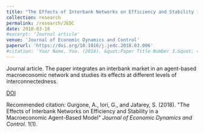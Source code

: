 ```yaml
---
title: "The Effects of Interbank Networks on Efficiency and Stability in a Macroeconomic Agent-Based Model"
collection: research
permalink: /research/JEDC
date: 2018-03-18
#excerpt: 'Journal article'
venue: 'Journal of Economic Dynamics and Control'
paperurl: 'https://doi.org/10.1016/j.jedc.2018.03.006'
#citation: 'Your Name, You. (2018). &quot;Paper Title Number 3.&quot; <i>Journal 1</i>. 1(3).'
---
```


Journal article.
The paper integrates an interbank market in an agent-based macroeconomic network and studies its effects at different levels of interconnectedness.

[DOI](https://doi.org/10.1016/j.jedc.2018.03.006)

Recommended citation: Gurgone, A., Iori, G., and Jafarey, S. (2018). "The Effects of Interbank Networks on Efficiency
and Stability in a Macroeconomic Agent-Based Model" <i>Journal of Economic Dynamics and
Control</i>. 1(1).
